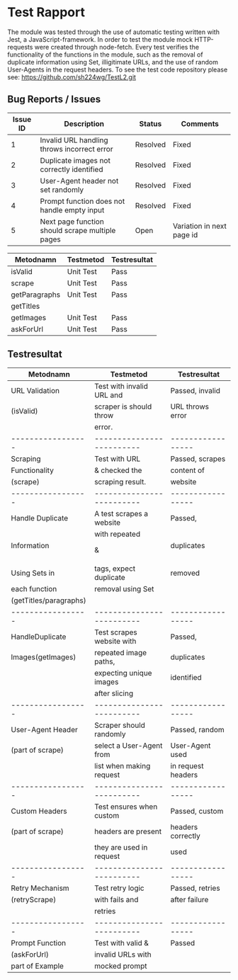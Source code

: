 # Test Rapport

The module was tested through the use of automatic testing written with Jest, a JavaScript-framework. In order to test the module mock HTTP-requests were created through node-fetch. Every test verifies the functionality of the functions in the module, such as the removal of duplicate information using Set, illigitimate URLs, and the use of random User-Agents in the request headers.
To see the test code repository please see:
https://github.com/sh224wg/TestL2.git

## Bug Reports / Issues

| Issue ID | Description                                      | Status   | Comments                        |
|----------|--------------------------------------------------|----------|---------------------------------|
| 1        | Invalid URL handling throws incorrect error      | Resolved | Fixed                           |
| 2        | Duplicate images not correctly identified        | Resolved | Fixed                           |
| 3        | User-Agent header not set randomly               | Resolved | Fixed                           |
| 4        | Prompt function does not handle empty input      | Resolved | Fixed                           |
| 5        | Next page function should scrape multiple pages  | Open     | Variation in next page id       |


| Metodnamn        | Testmetod       | Testresultat    |
|------------------|-----------------|-----------------|
| isValid          | Unit Test       | Pass            |
| scrape           | Unit Test       | Pass            |
| getParagraphs    | Unit Test       | Pass            |
| getTitles        |                 |                 |
| getImages        | Unit Test       | Pass            |
| askForUrl        | Unit Test       | Pass            |

## Testresultat
|Metodnamn        | Testmetod               | Testresultat    |
|-----------------|-------------------------|-----------------|
| URL Validation  |Test with invalid URL and| Passed, invalid |
| (isValid)       |scraper is should throw  | URL throws error|
|                 |error.                   |                 |
|-----------------|-------------------------|-----------------|
|Scraping         |Test with URL            | Passed, scrapes |
|Functionality    | & checked the           | content of      | 
|(scrape)         |scraping result.         | website         |
|-----------------|-------------------------|-----------------|
|Handle Duplicate |A test scrapes a website | Passed,         |
|Information      |with repeated <p> & <h>  | duplicates      |
|Using Sets in    |tags, expect duplicate   | removed         | 
|each function    | removal using Set       |                 |
|(getTitles/paragraphs)|                    |                 |
|-----------------|-------------------------|-----------------|
|HandleDuplicate  |Test scrapes website with| Passed,         |
|Images(getImages)|repeated image paths,    | duplicates      | 
|                 |expecting unique images  | identified      |
|                 |after slicing            |                 |
|-----------------|-------------------------|-----------------|
|User-Agent Header|Scraper should randomly  | Passed, random  |
|(part of scrape) |select a User-Agent from | User-Agent used |
|                 |list when making request |in request headers|
|-----------------|-------------------------|-----------------|
|Custom Headers   |Test ensures when custom | Passed, custom  |
|(part of scrape) | headers are present     | headers correctly|                  
|                 |they are used in request |   used          |
|-----------------|-------------------------|-----------------|
|Retry Mechanism  |Test retry logic         | Passed, retries |
|(retryScrape)    |with fails and           | after failure   |
|                 |retries                  |                 |
|-----------------|-------------------------|-----------------|
|Prompt Function  |Test with valid &        | Passed          |
|(askForUrl)      |invalid URLs with        |                 |
|part of Example  |mocked prompt            |                 |
